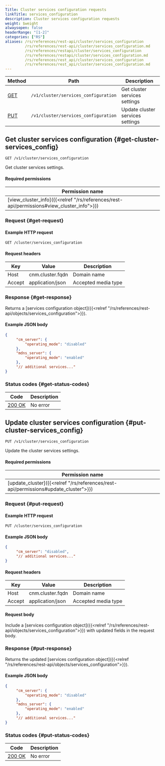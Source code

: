 ```yaml
---
Title: Cluster services configuration requests
linkTitle: services_configuration
description: Cluster services configuration requests
weight: $weight
alwaysopen: false
headerRange: "[1-2]"
categories: ["RS"]
aliases: /rs/references/rest-api/cluster/services_configuration
         /rs/references/rest-api/cluster/services_configuration.md
         /rs/references/restapi/cluster/services_configuration
         /rs/references/restapi/cluster/services_configuration.md
         /rs/references/rest_api/cluster/services_configuration
         /rs/references/rest_api/cluster/services_configuration.md
---
```


| Method | Path | Description |
|--------|------|-------------|
| [GET](#get-cluster-services_config) | `/v1/cluster/services_configuration` | Get cluster services settings |
| [PUT](#put-cluster-services_config) | `/v1/cluster/services_configuration` | Update cluster services settings |

## Get cluster services configuration {#get-cluster-services_config}

	GET /v1/cluster/services_configuration

Get cluster services settings.

#### Required permissions

| Permission name |
|-----------------|
| [view_cluster_info]({{<relref "/rs/references/rest-api/permissions#view_cluster_info">}}) |

### Request {#get-request} 

#### Example HTTP request

	GET /cluster/services_configuration 

#### Request headers

| Key | Value | Description |
|-----|-------|-------------|
| Host | cnm.cluster.fqdn | Domain name |
| Accept | application/json | Accepted media type |

### Response {#get-response} 

Returns a [services configuration object]({{<relref "/rs/references/rest-api/objects/services_configuration">}}).

#### Example JSON body

```json
{
     "cm_server": {
         "operating_mode": "disabled"
     },
     "mdns_server": {
         "operating_mode": "enabled"
     },
     "// additional services..."
}
```

### Status codes {#get-status-codes} 

| Code | Description |
|------|-------------|
| [200 OK](http://www.w3.org/Protocols/rfc2616/rfc2616-sec10.html#sec10.2.1) | No error |

## Update cluster services configuration {#put-cluster-services_config}

	PUT /v1/cluster/services_configuration

Update the cluster services settings.

#### Required permissions

| Permission name |
|-----------------|
| [update_cluster]({{<relref "/rs/references/rest-api/permissions#update_cluster">}}) |

### Request {#put-request} 

#### Example HTTP request

	PUT /cluster/services_configuration 

#### Example JSON body

```json
{
     "cm_server": "disabled",
     "// additional services..."
}
```

#### Request headers

| Key | Value | Description |
|-----|-------|-------------|
| Host | cnm.cluster.fqdn | Domain name |
| Accept | application/json | Accepted media type |

#### Request body

Include a [services configuration object]({{<relref "/rs/references/rest-api/objects/services_configuration">}}) with updated fields in the request body.

### Response {#put-response} 

Returns the updated [services configuration object]({{<relref "/rs/references/rest-api/objects/services_configuration">}}).

#### Example JSON body

```json
{
     "cm_server": {
         "operating_mode": "disabled"
     },
     "mdns_server": {
         "operating_mode": "enabled"
     },
     "// additional services..."
}
```

### Status codes {#put-status-codes} 

| Code | Description |
|------|-------------|
| [200 OK](http://www.w3.org/Protocols/rfc2616/rfc2616-sec10.html#sec10.2.1) | No error |
